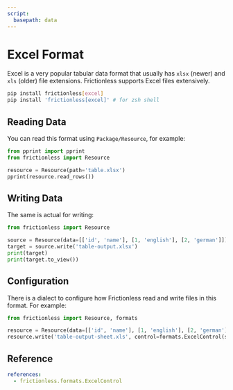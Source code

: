 ```yaml
---
script:
  basepath: data
---
```


# Excel Format

Excel is a very popular tabular data format that usually has `xlsx` (newer) and `xls` (older) file extensions. Frictionless supports Excel files extensively.

```bash tabs=CLI
pip install frictionless[excel]
pip install 'frictionless[excel]' # for zsh shell
```

## Reading Data

You can read this format using `Package/Resource`, for example:

```python script tabs=Python
from pprint import pprint
from frictionless import Resource

resource = Resource(path='table.xlsx')
pprint(resource.read_rows())
```

## Writing Data

The same is actual for writing:

```python tabs=Python
from frictionless import Resource

source = Resource(data=[['id', 'name'], [1, 'english'], [2, 'german']])
target = source.write('table-output.xlsx')
print(target)
print(target.to_view())
```

## Configuration

There is a dialect to configure how Frictionless read and write files in this format. For example:

```python tabs=Python
from frictionless import Resource, formats

resource = Resource(data=[['id', 'name'], [1, 'english'], [2, 'german']])
resource.write('table-output-sheet.xls', control=formats.ExcelControl(sheet='My Table'))
```

## Reference

```yaml reference
references:
  - frictionless.formats.ExcelControl
```
